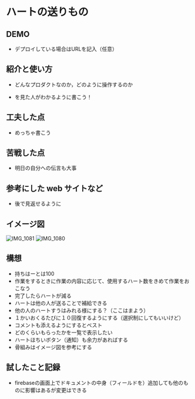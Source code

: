 # ハートの送りもの

## DEMO

  - デプロイしている場合はURLを記入（任意）

## 紹介と使い方

  - どんなプロダクトなのか，どのように操作するのか

  - を見た人がわかるように書こう！

## 工夫した点

  - めっちゃ書こう

## 苦戦した点

  - 明日の自分への伝言も大事

## 参考にした web サイトなど

  - 後で見返せるように

## イメージ図
![IMG_1081](https://user-images.githubusercontent.com/117261295/204275560-8c02c25b-bc55-4eb7-b0bf-9eb434c1a735.jpg)
![IMG_1080](https://user-images.githubusercontent.com/117261295/204275786-bcbe566b-f654-472a-93fa-9e29d1ef6f29.jpg)

## 構想
- 持ちはーとは100
- 作業をするときに作業の内容に応じて、使用するハート数をきめて作業をおこなう
- 完了したらハートが減る
- ハートは他の人が送ることで補給できる
- 他の人のハートすうはみれる様にする？（ここはまよう）
- １かいおくるたびに１０回復するようにする（選択制にしてもいいけど）
- コメントも添えるようにするとベスト
- どのくらいもらったかを一覧で表示したい
- ハートほちいボタン（通知）も余力があればする
- 骨組みはイメージ図を参考にする


## 試したこと記録
- firebaseの画面上でドキュメントの中身（フィールドを）追加しても他のものに影響はあるが変更はできる
